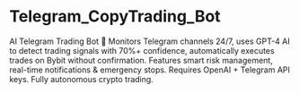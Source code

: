 # Telegram_CopyTrading_Bot
AI Telegram Trading Bot  🤖 Monitors Telegram channels 24/7, uses GPT-4 AI to detect trading signals with 70%+ confidence, automatically executes trades on Bybit without confirmation. Features smart risk management, real-time notifications &amp; emergency stops. Requires OpenAI + Telegram API keys. Fully autonomous crypto trading.
